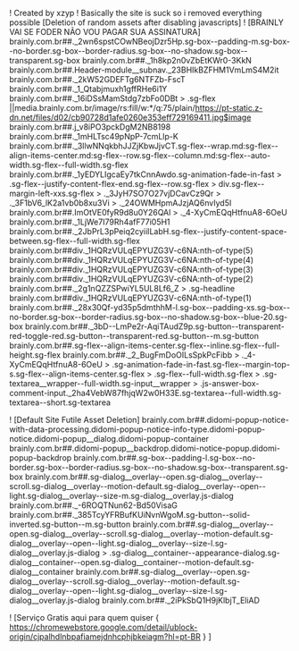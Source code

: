 ! Created by xzyp
! Basically the site is suck so i removed everything possible [Deletion of random assets after disabling javascripts]
! [BRAINLY VAI SE FODER NÃO VOU PAGAR SUA ASSINATURA]
brainly.com.br##._2wn6spstCOwNBeojDzr5Hp.sg-box--padding-m.sg-box--no-border.sg-box--border-radius.sg-box--no-shadow.sg-box--transparent.sg-box
brainly.com.br##._1h8kp2n0vZbEtKWr0-3KkN
brainly.com.br##.Header-module__subnav._23BHIkBZFHM1VmLmS4M2it
brainly.com.br##._2kW52GDEFTg6NTFZb-FscT
brainly.com.br##._1_Qtabjmuxh1gffRHe6i1Y
brainly.com.br##._16iDSsMamStdg7zbFo0DBt > .sg-flex
||media.brainly.com.br/image/rs:fill/w:*/q:75/plain/https://pt-static.z-dn.net/files/d02/cb90728d1afe0260e353eff729169411.jpg$image
brainly.com.br##.j_v8iPO3pckDgM2NB8198
brainly.com.br##._1mHLTsc49pNpP-7cmLlp-K
brainly.com.br##._3llwNNqkbhJJZjKbwJjvCT.sg-flex--wrap.md\:sg-flex--align-items-center.md\:sg-flex--row.sg-flex--column.md\:sg-flex--auto-width.sg-flex--full-width.sg-flex
brainly.com.br##._1yEDYLIgcaEy7tkCnnAwdo.sg-animation-fade-in-fast > .sg-flex--justify-content-flex-end.sg-flex--row.sg-flex > div.sg-flex--margin-left-xxs.sg-flex > ._3JyH7SO7O27vjDCavCz9Qr > ._3F1bV6_lK2a1vb0b8xu3Vi > ._24OWMHpmAJzjAQ6nvIyd5I
brainly.com.br##.ImOtVE0fyR9d8u0Y26QAl > ._4-XyCmEQqHtfnuA8-6OeU
brainly.com.br##._1LjWe7I79Rh4afF77i05H1
brainly.com.br##._2JbPrL3pPeiq2cyiiILabH.sg-flex--justify-content-space-between.sg-flex--full-width.sg-flex
brainly.com.br##div._1HQRzVULqEPYUZG3V-c6NA:nth-of-type(5)
brainly.com.br##div._1HQRzVULqEPYUZG3V-c6NA:nth-of-type(4)
brainly.com.br##div._1HQRzVULqEPYUZG3V-c6NA:nth-of-type(3)
brainly.com.br##div._1HQRzVULqEPYUZG3V-c6NA:nth-of-type(2)
brainly.com.br##._2g1nQZZSPwiYL5UL8Lf6_Z > .sg-headline
brainly.com.br##div._1HQRzVULqEPYUZG3V-c6NA:nth-of-type(1)
brainly.com.br##._28x30Qf-yd35p5dmthhM-l.sg-box--padding-xs.sg-box--no-border.sg-box--border-radius.sg-box--no-shadow.sg-box--blue-20.sg-box
brainly.com.br##._3bD--LmPe2r-AqiTAudZ9p.sg-button--transparent-red-toggle-red.sg-button--transparent-red.sg-button--m.sg-button
brainly.com.br##.sg-flex--align-items-center.sg-flex--inline.sg-flex--full-height.sg-flex
brainly.com.br##._2_BugFmDoOILsSpkPcFibb > ._4-XyCmEQqHtfnuA8-6OeU > .sg-animation-fade-in-fast.sg-flex--margin-top-s.sg-flex--align-items-center.sg-flex > .sg-flex--full-width.sg-flex > .sg-textarea__wrapper--full-width.sg-input__wrapper > .js-answer-box-comment-input._2ha4VebW87fhjqW2w0H33E.sg-textarea--full-width.sg-textarea--short.sg-textarea

! [Default Site Futile Asset Deletion]
brainly.com.br##.didomi-popup-notice-with-data-processing.didomi-popup-notice-info-type.didomi-popup-notice.didomi-popup__dialog.didomi-popup-container
brainly.com.br##.didomi-popup__backdrop.didomi-notice-popup.didomi-popup-backdrop
brainly.com.br##.sg-box--padding-l.sg-box--no-border.sg-box--border-radius.sg-box--no-shadow.sg-box--transparent.sg-box
brainly.com.br##.sg-dialog__overlay--open.sg-dialog__overlay--scroll.sg-dialog__overlay--motion-default.sg-dialog__overlay--open--light.sg-dialog__overlay--size-m.sg-dialog__overlay.js-dialog
brainly.com.br##._-6ROQTNun62-Bd50VisaG
brainly.com.br##._385TcyYFRBufKUiNvnWgoM.sg-button--solid-inverted.sg-button--m.sg-button
brainly.com.br##.sg-dialog__overlay--open.sg-dialog__overlay--scroll.sg-dialog__overlay--motion-default.sg-dialog__overlay--open--light.sg-dialog__overlay--size-l.sg-dialog__overlay.js-dialog > .sg-dialog__container--appearance-dialog.sg-dialog__container--open.sg-dialog__container--motion-default.sg-dialog__container
brainly.com.br##.sg-dialog__overlay--open.sg-dialog__overlay--scroll.sg-dialog__overlay--motion-default.sg-dialog__overlay--open--light.sg-dialog__overlay--size-l.sg-dialog__overlay.js-dialog
brainly.com.br##._2iPkSbQ1H9jKlbjT_EliAD

! [Serviço Gratis aqui para quem quiser { https://chromewebstore.google.com/detail/ublock-origin/cjpalhdlnbpafiamejdnhcphjbkeiagm?hl=pt-BR } ]

